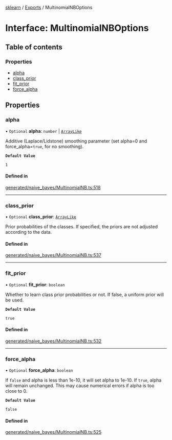 [sklearn](../readme.md) / [Exports](../modules.md) / MultinomialNBOptions

# Interface: MultinomialNBOptions

## Table of contents

### Properties

- [alpha](MultinomialNBOptions.md#alpha)
- [class\_prior](MultinomialNBOptions.md#class_prior)
- [fit\_prior](MultinomialNBOptions.md#fit_prior)
- [force\_alpha](MultinomialNBOptions.md#force_alpha)

## Properties

### alpha

• `Optional` **alpha**: `number` \| [`ArrayLike`](../modules.md#arraylike)

Additive (Laplace/Lidstone) smoothing parameter (set alpha=0 and force\_alpha=`true`, for no smoothing).

**`Default Value`**

`1`

#### Defined in

[generated/naive_bayes/MultinomialNB.ts:518](https://github.com/transitive-bullshit/scikit-learn-ts/blob/367336a/packages/sklearn/src/generated/naive_bayes/MultinomialNB.ts#L518)

___

### class\_prior

• `Optional` **class\_prior**: [`ArrayLike`](../modules.md#arraylike)

Prior probabilities of the classes. If specified, the priors are not adjusted according to the data.

#### Defined in

[generated/naive_bayes/MultinomialNB.ts:537](https://github.com/transitive-bullshit/scikit-learn-ts/blob/367336a/packages/sklearn/src/generated/naive_bayes/MultinomialNB.ts#L537)

___

### fit\_prior

• `Optional` **fit\_prior**: `boolean`

Whether to learn class prior probabilities or not. If false, a uniform prior will be used.

**`Default Value`**

`true`

#### Defined in

[generated/naive_bayes/MultinomialNB.ts:532](https://github.com/transitive-bullshit/scikit-learn-ts/blob/367336a/packages/sklearn/src/generated/naive_bayes/MultinomialNB.ts#L532)

___

### force\_alpha

• `Optional` **force\_alpha**: `boolean`

If `false` and alpha is less than 1e-10, it will set alpha to 1e-10. If `true`, alpha will remain unchanged. This may cause numerical errors if alpha is too close to 0.

**`Default Value`**

`false`

#### Defined in

[generated/naive_bayes/MultinomialNB.ts:525](https://github.com/transitive-bullshit/scikit-learn-ts/blob/367336a/packages/sklearn/src/generated/naive_bayes/MultinomialNB.ts#L525)

